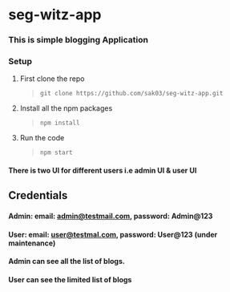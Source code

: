 # seg-witz-app

### This is simple blogging Application 

### Setup

1. First clone the repo

   > `git clone https://github.com/sak03/seg-witz-app.git`

2. Install all the npm packages

   > `npm install`

3. Run the code
   > `npm start`


#### There is two UI for different users i.e admin UI & user UI

## Credentials 
#### Admin: email: admin@testmail.com, password: Admin@123
#### User: email: user@testmal.com, password: User@123 (under maintenance)

#### Admin can see all the list of blogs.
#### User can see the limited list of blogs

